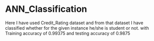# ANN_Classification
Here I have used Credit_Rating dataset and from that dataset I have classified whether for the given instance he/she is student or not.
with Training accuracy of 0.99375 and testing accuracy of 0.9875
